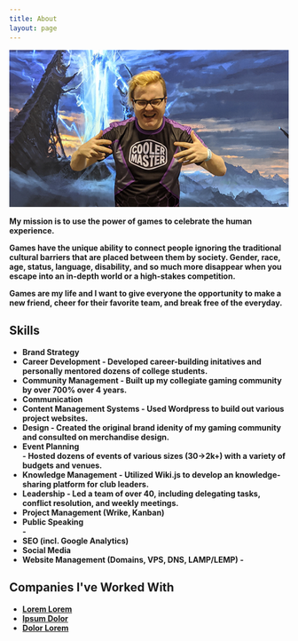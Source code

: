 ```yaml
---
title: About
layout: page
---
```

![Profile Image](/assets/images/prof.png)

<p><strong>My mission is to use the power of games to celebrate the human experience.<strong></p>

<p>Games have the unique ability to connect people ignoring the traditional cultural barriers that are placed between them by society. Gender, race, age, status, language, disability, and so much more disappear when you escape into an in-depth world or a high-stakes competition.</p>

<p>Games are my life and I want to give everyone the opportunity to make a new friend, cheer for their favorite team, and break free of the everyday.</p>

<h2>Skills</h2>

<ul class="skill-list">
	<li>Brand Strategy</li>
	<li>Career Development - Developed career-building initatives and personally mentored dozens of college students.</li>
	<li>Community Management - Built up my collegiate gaming community by over 700% over 4 years.</li>
	<li>Communication</li>
	<li>Content Management Systems - Used Wordpress to build out various project websites.</li>
	<li>Design - Created the original brand idenity of my gaming community and consulted on merchandise design.</li>
	<li>Event Planning</li> - Hosted dozens of events of various sizes (30->2k+) with a variety of budgets and venues.</li>
	<li>Knowledge Management - Utilized Wiki.js to develop an knowledge-sharing platform for club leaders.</li>
	<li>Leadership - Led a team of over 40, including delegating tasks, conflict resolution, and weekly meetings.</li>
	<li>Project Management (Wrike, Kanban)</li>
	<li>Public Speaking</li> - 
	<li>SEO (incl. Google Analytics)</li>
	<li>Social Media</li>
	<li>Website Management (Domains, VPS, DNS, LAMP/LEMP) - </li>
</ul>

<h2>Companies I've Worked With</h2>

<ul>
	<li><a href="https://github.com/">Lorem Lorem</a></li>
	<li><a href="https://github.com/">Ipsum Dolor</a></li>
	<li><a href="https://github.com/">Dolor Lorem</a></li>
</ul>
